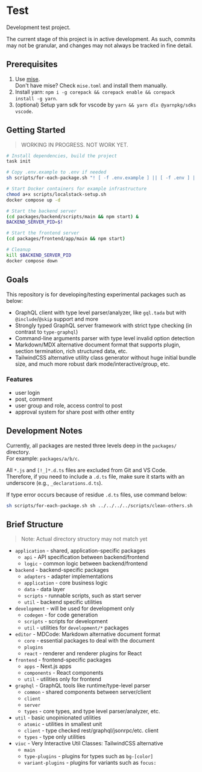 # Test

Development test project.

The current stage of this project is in active development. As such, commits may not be granular, and changes may not always be tracked in fine detail.

## Prerequisites

1. Use [mise](https://mise.jdx.dev).  
    Don't have mise? Check `mise.toml` and install them manually.
2. Install yarn: `npm i -g corepack && corepack enable && corepack install -g yarn`.
3. (optional) Setup yarn sdk for vscode by `yarn && yarn dlx @yarnpkg/sdks vscode`.

## Getting Started

> WORKING IN PROGRESS. NOT WORK YET.

```sh
# Install dependencies, build the project
task init

# Copy .env.example to .env if needed
sh scripts/for-each-package.sh "! [ -f .env.example ] || [ -f .env ] || cp .env.example .env"

# Start Docker containers for example infrastructure
chmod a+x scripts/localstack-setup.sh
docker compose up -d

# Start the backend server
(cd packages/backend/scripts/main && npm start) &
BACKEND_SERVER_PID=$!

# Start the frontend server
(cd packages/frontend/app/main && npm start)

# Cleanup
kill $BACKEND_SERVER_PID
docker compose down
```

## Goals

This repository is for developing/testing experimental packages such as below:

- GraphQL client with type level parser/analyzer, like `gql.tada` but with `@include`/`@skip` support and more
- Strongly typed GraphQL server framework with strict type checking (in contrast to `type-graphql`)
- Command-line arguments parser with type level invalid option detection
- Markdown/MDX alternative document format that supports plugin, section termination, rich structured data, etc.
- TailwindCSS alternative utility class generator without huge initial bundle size, and much more robust dark mode/interactive/group, etc.

### Features

- user login
- post, comment
- user group and role, access control to post
- approval system for share post with other entity

## Development Notes

Currently, all packages are nested three levels deep in the `packages/` directory.  
For example: `packages/a/b/c`.

All `*.js` and `[!_]*.d.ts` files are excluded from Git and VS Code.  
Therefore, if you need to include a `.d.ts` file, make sure it starts with an underscore (e.g., `_declarations.d.ts`).

If type error occurs because of residue `.d.ts` files, use command below:

```sh
sh scripts/for-each-package.sh sh ../../../../scripts/clean-others.sh
```

## Brief Structure

> Note: Actual directory structory may not match yet

- `application` - shared, application-specific packages
  - `api` - API specification between backend/frontend
  - `logic` - common logic between backend/frontend
- `backend` - backend-specific packages
  - `adapters` - adapter implementations
  - `application` - core business logic
  - `data` - data layer
  - `scripts` - runnable scripts, such as start server
  - `util` - backend specific utilities
- `development` - will be used for development only
  - `codegen` - for code generation
  - `scripts` - scripts for development
  - `util` - utilities for `development/*` packages
- `editor` - MDCode: Markdown alternative document format
  - `core` - essential packages to deal with the document
  - `plugins`
  - `react` - renderer and renderer plugins for React
- `frontend` - frontend-specific packages
  - `apps` - Next.js apps
  - `components` - React components
  - `util` - utilities only for frontend
- `graphql` - GraphQL tools like runtime/type-level parser
  - `common` - shared components between server/client
  - `client`
  - `server`
  - `types` - core types, and type level parser/analyzer, etc.
- `util` - basic unopinionated utilities
  - `atomic` - utilities in smallest unit
  - `client` - type checked rest/graphql/jsonrpc/etc. client
  - `types` - type only utilities
- `viuc` - Very Interactive Util Classes: TailwindCSS alternative
  - `main`
  - `type-plugins` - plugins for types such as `bg-[color]`
  - `variant-plugins` - plugins for variants such as `focus:`
